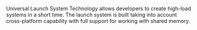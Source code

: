 Universal Launch System Technology allows developers to create high-load systems in a short time. The launch system is built taking into account cross-platform capability with full support for working with shared memory.
